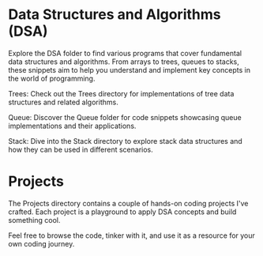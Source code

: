 # Data Structures and Algorithms (DSA)
Explore the DSA folder to find various programs that cover fundamental data structures and algorithms. From arrays to trees, queues to stacks, these snippets aim to help you understand and implement key concepts in the world of programming.

Trees: Check out the Trees directory for implementations of tree data structures and related algorithms.

Queue: Discover the Queue folder for code snippets showcasing queue implementations and their applications.

Stack: Dive into the Stack directory to explore stack data structures and how they can be used in different scenarios.

# Projects
The Projects directory contains a couple of hands-on coding projects I've crafted. Each project is a playground to apply DSA concepts and build something cool.

Feel free to browse the code, tinker with it, and use it as a resource for your own coding journey. 
